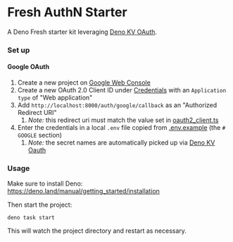 # Fresh AuthN Starter

A Deno Fresh starter kit leveraging [Deno KV OAuth](https://fresh.deno.dev/docs/examples/using-deno-kv-oauth).

### Set up

#### Google OAuth

1. Create a new project on [Google Web Console](https://console.cloud.google.com/)
1. Create a new OAuth 2.0 Client ID under [Credentials](https://console.cloud.google.com/apis/credentials) with an `Application type` of "Web application"
1. Add `http://localhost:8000/auth/google/callback` as an "Authorized Redirect URI"
    1. *Note:* this redirect uri must match the value set in [oauth2_client.ts](utils/oauth2_client.ts)
1. Enter the credentials in a local `.env` file copied from [.env.example](.env.example) (the `# GOOGLE` section)
    1. *Note:* the secret names are automatically picked up via [Deno KV Oauth](https://deno.land/x/deno_kv_oauth@v0.4.0/mod.ts?s=createGoogleOAuth2Client)

### Usage

Make sure to install Deno: https://deno.land/manual/getting_started/installation

Then start the project:

```
deno task start
```

This will watch the project directory and restart as necessary.
